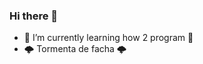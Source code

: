 ### Hi there 👋

<!--
**H4ck3r-EsalvE/H4ck3r-EsalvE** is a ✨ _special_ ✨ repository because its `README.md` (this file) appears on your GitHub profile.

Here are some ideas to get you started:
-->

- 🌱 I’m currently learning how 2 program 🌱
- 🌩️ Tormenta de facha 🌩️
